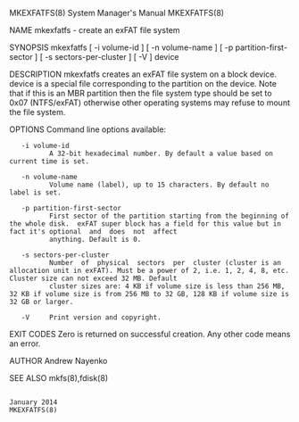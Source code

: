 MKEXFATFS(8)                                                                      System Manager's Manual                                                                     MKEXFATFS(8)

NAME
       mkexfatfs - create an exFAT file system

SYNOPSIS
       mkexfatfs [ -i volume-id ] [ -n volume-name ] [ -p partition-first-sector ] [ -s sectors-per-cluster ] [ -V ] device

DESCRIPTION
       mkexfatfs  creates  an  exFAT file system on a block device.  device is a special file corresponding to the partition on the device. Note that if this is an MBR partition then the
       file system type should be set to 0x07 (NTFS/exFAT) otherwise other operating systems may refuse to mount the file system.

OPTIONS
       Command line options available:

       -i volume-id
              A 32-bit hexadecimal number. By default a value based on current time is set.

       -n volume-name
              Volume name (label), up to 15 characters. By default no label is set.

       -p partition-first-sector
              First sector of the partition starting from the beginning of the whole disk.  exFAT super block has a field for this value but in fact it's optional  and  does  not  affect
              anything. Default is 0.

       -s sectors-per-cluster
              Number  of  physical  sectors  per  cluster (cluster is an allocation unit in exFAT). Must be a power of 2, i.e. 1, 2, 4, 8, etc. Cluster size can not exceed 32 MB. Default
              cluster sizes are: 4 KB if volume size is less than 256 MB, 32 KB if volume size is from 256 MB to 32 GB, 128 KB if volume size is 32 GB or larger.

       -V     Print version and copyright.

EXIT CODES
       Zero is returned on successful creation. Any other code means an error.

AUTHOR
       Andrew Nayenko

SEE ALSO
       mkfs(8),fdisk(8)

                                                                                       January 2014                                                                           MKEXFATFS(8)
